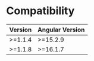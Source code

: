 # Compatibility

| Version  | Angular Version |
|----------|-----------------|
| \>=1.1.4 | \>=15.2.9       |
| \>=1.1.8 | \>=16.1.7       |
